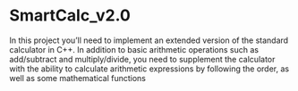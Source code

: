 # SmartCalc_v2.0
In this project you’ll need to implement an extended version of the standard calculator in C++. In addition to basic arithmetic operations such as add/subtract and multiply/divide, you need to supplement the calculator with the ability to calculate arithmetic expressions by following the order, as well as some mathematical functions
